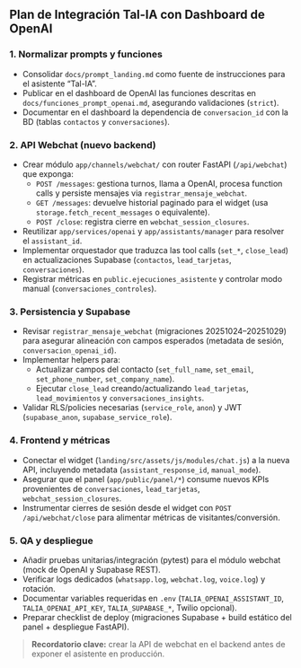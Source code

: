 ## Plan de Integración Tal-IA con Dashboard de OpenAI

### 1. Normalizar prompts y funciones
- Consolidar `docs/prompt_landing.md` como fuente de instrucciones para el asistente “Tal-IA”.
- Publicar en el dashboard de OpenAI las funciones descritas en `docs/funciones_prompt_openai.md`, asegurando validaciones (`strict`).
- Documentar en el dashboard la dependencia de `conversacion_id` con la BD (tablas `contactos` y `conversaciones`).

### 2. API Webchat (nuevo backend)
- Crear módulo `app/channels/webchat/` con router FastAPI (`/api/webchat`) que exponga:
  - `POST /messages`: gestiona turnos, llama a OpenAI, procesa function calls y persiste mensajes via `registrar_mensaje_webchat`.
  - `GET /messages`: devuelve historial paginado para el widget (usa `storage.fetch_recent_messages` o equivalente).
  - `POST /close`: registra cierre en `webchat_session_closures`.
- Reutilizar `app/services/openai` y `app/assistants/manager` para resolver el `assistant_id`.
- Implementar orquestador que traduzca las tool calls (`set_*`, `close_lead`) en actualizaciones Supabase (`contactos`, `lead_tarjetas`, `conversaciones`).
- Registrar métricas en `public.ejecuciones_asistente` y controlar modo manual (`conversaciones_controles`).

### 3. Persistencia y Supabase
- Revisar `registrar_mensaje_webchat` (migraciones 20251024–20251029) para asegurar alineación con campos esperados (metadata de sesión, `conversacion_openai_id`).
- Implementar helpers para:
  - Actualizar campos del contacto (`set_full_name`, `set_email`, `set_phone_number`, `set_company_name`).
  - Ejecutar `close_lead` creando/actualizando `lead_tarjetas`, `lead_movimientos` y `conversaciones_insights`.
- Validar RLS/policies necesarias (`service_role`, `anon`) y JWT (`supabase_anon`, `supabase_service_role`).

### 4. Frontend y métricas
- Conectar el widget (`landing/src/assets/js/modules/chat.js`) a la nueva API, incluyendo metadata (`assistant_response_id`, `manual_mode`).
- Asegurar que el panel (`app/public/panel/*`) consume nuevos KPIs provenientes de `conversaciones`, `lead_tarjetas`, `webchat_session_closures`.
- Instrumentar cierres de sesión desde el widget con `POST /api/webchat/close` para alimentar métricas de visitantes/conversión.

### 5. QA y despliegue
- Añadir pruebas unitarias/integración (pytest) para el módulo webchat (mock de OpenAI y Supabase REST).
- Verificar logs dedicados (`whatsapp.log`, `webchat.log`, `voice.log`) y rotación.
- Documentar variables requeridas en `.env` (`TALIA_OPENAI_ASSISTANT_ID`, `TALIA_OPENAI_API_KEY`, `TALIA_SUPABASE_*`, Twilio opcional).
- Preparar checklist de deploy (migraciones Supabase + build estático del panel + despliegue FastAPI).

> **Recordatorio clave:** crear la API de webchat en el backend antes de exponer el asistente en producción.
